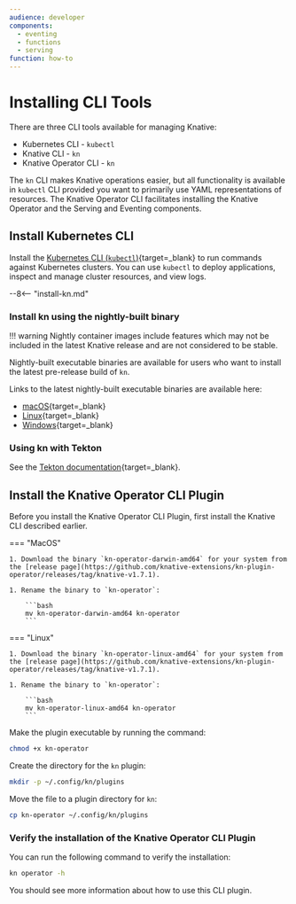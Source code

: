 ```yaml
---
audience: developer
components:
  - eventing
  - functions
  - serving
function: how-to
---
```


# Installing CLI Tools

There are three CLI tools available for managing Knative:

- Kubernetes CLI - `kubectl`
- Knative CLI - `kn`
- Knative Operator CLI - `kn`

The `kn` CLI makes Knative operations easier, but all functionality is available in `kubectl` CLI provided you want to primarily use YAML representations of resources. The Knative Operator CLI facilitates installing the Knative Operator and the Serving and Eventing components.

## Install Kubernetes CLI

Install the [Kubernetes CLI (`kubectl`)](https://kubernetes.io/docs/tasks/tools/install-kubectl){target=_blank} to run commands against Kubernetes clusters. You can use `kubectl` to deploy applications, inspect and manage cluster resources, and view logs.

--8<-- "install-kn.md"

### Install kn using the nightly-built binary

!!! warning
    Nightly container images include features which may not be included in the latest Knative release and are not considered to be stable.

Nightly-built executable binaries are available for users who want to install the latest pre-release build of `kn`.

Links to the latest nightly-built executable binaries are available here:

- [macOS](https://storage.googleapis.com/knative-nightly/client/latest/kn-darwin-amd64){target=_blank}
- [Linux](https://storage.googleapis.com/knative-nightly/client/latest/kn-linux-amd64){target=_blank}
- [Windows](https://storage.googleapis.com/knative-nightly/client/latest/kn-windows-amd64.exe){target=_blank}

### Using kn with Tekton

See the [Tekton documentation](http://hub.tekton.dev/tekton/task/kn){target=_blank}.

## Install the Knative Operator CLI Plugin

Before you install the Knative Operator CLI Plugin, first install the Knative CLI described earlier.

=== "MacOS"

    1. Download the binary `kn-operator-darwin-amd64` for your system from the [release page](https://github.com/knative-extensions/kn-plugin-operator/releases/tag/knative-v1.7.1).

    1. Rename the binary to `kn-operator`:

        ```bash
        mv kn-operator-darwin-amd64 kn-operator
        ```

=== "Linux"

    1. Download the binary `kn-operator-linux-amd64` for your system from the [release page](https://github.com/knative-extensions/kn-plugin-operator/releases/tag/knative-v1.7.1).

    1. Rename the binary to `kn-operator`:

        ```bash
        mv kn-operator-linux-amd64 kn-operator
        ```

Make the plugin executable by running the command:

```bash
chmod +x kn-operator
```

Create the directory for the `kn` plugin:

```bash
mkdir -p ~/.config/kn/plugins
```

Move the file to a plugin directory for `kn`:

```bash
cp kn-operator ~/.config/kn/plugins
```

### Verify the installation of the Knative Operator CLI Plugin

You can run the following command to verify the installation:

```bash
kn operator -h
```

You should see more information about how to use this CLI plugin.

